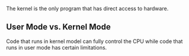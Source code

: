 The kernel is the only program that has direct access to hardware. 

## User Mode vs. Kernel Mode
Code that runs in kernel model can fully control the CPU while code that runs in user mode has certain limitations.
